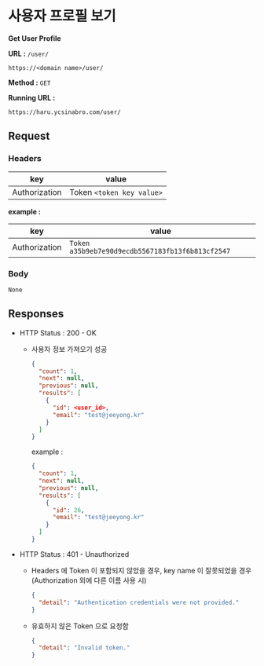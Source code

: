 # 사용자 프로필 보기

**Get User Profile**

**URL :** `/user/`

`https://<domain name>/user/`

**Method :** `GET`

**Running URL :**

`https://haru.ycsinabro.com/user/`

## Request

### Headers

key           | value
------------- | -------------------------
Authorization | Token `<token key value>`

**example :**

key           | value
------------- | ------------------------------------------------
Authorization | `Token a35b9eb7e90d9ecdb5567183fb13f6b813cf2547`

### Body

`None`

## Responses

- HTTP Status : 200 - OK

  - 사용자 정보 가져오기 성공

    ```json
    {
      "count": 1,
      "next": null,
      "previous": null,
      "results": [
        {
          "id": <user_id>,
          "email": "test@jeeyong.kr"
        }
      ]
    }
    ```

    example :

    ```json
    {
      "count": 1,
      "next": null,
      "previous": null,
      "results": [
        {
          "id": 26,
          "email": "test@jeeyong.kr"
        }
      ]
    }
    ```

- HTTP Status : 401 - Unauthorized

  - Headers 에 Token 이 포함되지 않았을 경우, key name 이 잘못되었을 경우 (Authorization 외에 다른 이름 사용 시)

    ```json
    {
      "detail": "Authentication credentials were not provided."
    }
    ```

  - 유효하지 않은 Token 으로 요청함

    ```json
    {
      "detail": "Invalid token."
    }
    ```
